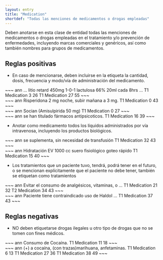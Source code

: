 ```yaml
---
layout: entry
title: "Medication"
shortdef: "Todas las menciones de medicamentos o drogas empleadas"
---
```


Deben anotarse en esta clase de entidad todas las menciones de medicamentos o drogas empleadas en el tratamiento y/o prevención de enfermedades, incluyendo marcas comerciales y genéricos, así como también nombres para grupos de medicamentos. 

## Reglas positivas

* En caso de mencionarse, deben incluirse en la etiqueta la cantidad, dosis, frecuencia y modo/vía de administración del medicamento.

<div class="annotation-correct" markdown="1">
~~~ ann
… litio retard 450mg 1-0-1 lactulosa 66% 20ml cada 8hrs … 
T1 Medication 3 26 
T1 Medication 27 55 
~~~
</div>

<div class="annotation-correct" markdown="1">
~~~ ann
Risperidona 2 mg noche, subir mañana a 3 mg.
T1 Medication 0 43 
~~~
</div>

<div class="annotation-correct" markdown="1">
~~~ ann
Socian (Amisulpirida 50 mg)	
T1 Medication 0 27 
~~~
</div>

<div class="annotation-correct" markdown="1">
~~~ ann
se han titulado fármacos antipsicoticos.
T1 Medication 16 39 
~~~
</div>

* Anotar como medicamento todos los líquidos administrados por vía intravenosa, incluyendo los productos biológicos.

<div class="annotation-correct" markdown="1">
~~~ ann
se suplementa, sin necesidad de transfusión
T1 Medication 32 43 
~~~
</div>

<div class="annotation-correct" markdown="1">
~~~ ann
Hidratación EV 1000 cc suero fisiológico goteo rápido
T1 Medication 15 40 
~~~
</div>

* Los tratamientos que un paciente tuvo, tendrá, podrá tener en el futuro, o se mencionan explícitamente que el paciente no debe tener, también se etiquetan como tratamientos

<div class="annotation-correct" markdown="1">
~~~ ann
Evitar el consumo de analgésicos, vitaminas, o …
T1 Medication 21 32 
T2 Medication 34 43 
~~~
</div>

<div class="annotation-correct" markdown="1">
~~~ ann
Paciente tiene contraindicado uso de Haldol ...
T1 Medication 37 43 
~~~
</div>

## Reglas negativas

* NO deben etiquetarse drogas ilegales u otro tipo de drogas que no se tomen con fines médicos.

<div class="annotation-incorrect" markdown="1">
~~~ ann
Consumo de Cocaína.
T1 Medication 11 18 
~~~
</div>

<div class="annotation-incorrect" markdown="1">
~~~ ann
(+) a cocaína, (con trazas)marihuana, anfetaminas.
T1 Medication 6 13 
T1 Medication 27 36 
T1 Medication 38 49 
~~~
</div>